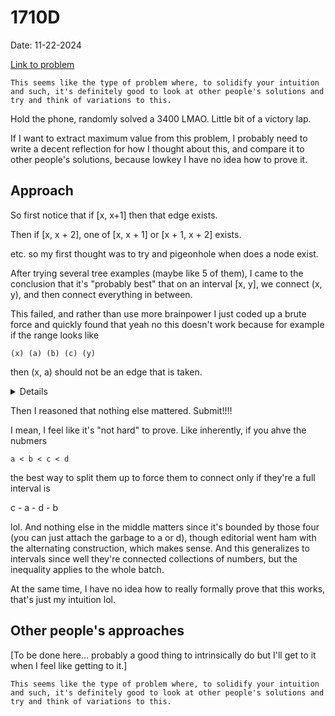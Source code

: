 # 1710D 

Date: 11-22-2024

[Link to problem](https://codeforces.com/contest/1710/problem/D)


```
This seems like the type of problem where, to solidify your intuition and such, it's definitely good to look at other people's solutions and try and think of variations to this.
```

Hold the phone, randomly solved a 3400 LMAO. Little bit of a victory lap. 

If I want to extract maximum value from this problem, I probably need to write a decent reflection for how I thought about this, and compare it to other people's solutions, because lowkey I have no idea how to prove it. 

## Approach

So first notice that if [x, x+1] then that edge exists.

Then if [x, x + 2], one of [x, x + 1] or [x + 1, x + 2] exists. 

etc. so my first thought was to try and pigeonhole when does a node exist. 

After trying several tree examples (maybe like 5 of them), I came to the conclusion that it's "probably best" that on an interval [x, y], we connect (x, y), and then connect everything in between.

This failed, and rather than use more brainpower I just coded up a brute force and quickly found that yeah no this doesn't work because for example if the range looks like 

```
(x) (a) (b) (c) (y)
```

then (x, a) should not be an edge that is taken. 

<details>
<spoiler>dumb detour</spoiler>

Okay, then I said, never let (x, x + 1) be connected. This should've been instead, "never let x, and the component after x, be directly connected".

Wasted an hour on that. After I figured out the bug with that...
</details>



Then I reasoned that nothing else mattered. Submit!!!! 

I mean, I feel like it's "not hard" to prove. Like inherently, if you ahve the nubmers 

```
a < b < c < d 
```

the best way to split them up to force them to connect only if they're a full interval is 

c - a - d - b 

lol. And nothing else in the middle matters since it's bounded by those four (you can just attach the garbage to a or d), though editorial went ham with the alternating construction, which makes sense. And this generalizes to intervals since well they're connected collections of numbers, but the inequality applies to the whole batch. 

At the same time, I have no idea how to really formally prove that this works, that's just my intuition lol. 

## Other people's approaches

[To be done here... probably a good thing to intrinsically do but I'll get to it when I feel like getting to it.]


```
This seems like the type of problem where, to solidify your intuition and such, it's definitely good to look at other people's solutions and try and think of variations to this.
```